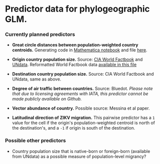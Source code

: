 # Predictor data for phylogeographic GLM.

### Currently planned predictors

* **Great circle distances between population-weighted country centroids.** Generating code in [Mathematica notebook](https://github.com/blab/zika-usvi/blob/master/scripts/weighted-centroids.nb) and file [here](https://github.com/blab/zika-usvi/blob/master/data/predictors/pop-weighted-centroids.tsv).

* **Origin country population size.** Source: [CIA World Factbook](https://www.cia.gov/library/publications/the-world-factbook/rankorder/2119rank.html) and [UNdata](http://data.un.org/). Reformatted World Factbook data [available in this file](https://github.com/blab/zika-usvi/blob/master/data/predictors/cia-world-fact-book-popsizes.txt)

* **Destination country population size.** Source: CIA World Factbook and UNdata, same as above.

* **Degree of air traffic between countries.** Source: Bluedot. _Please note that due to licensing agreements with IATA, this predictor cannot be made publicly available on Github._

* **Vector abundance of country.** Possible source: Messina et al paper.

* **Latitudinal direction of ZIKV migration.** This pairwise predictor has a `1` value for the cell if the origin's population-weighted centroid is north of the destination's, and a `-1` if origin is south of the destination.


### Possible other predictors
* Country population size that is native-born or foreign-born (available from UNdata) as a possible measure of population-level migrancy?
